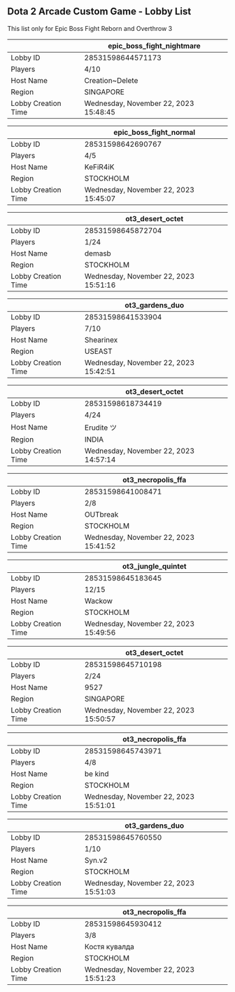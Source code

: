 ## Dota 2 Arcade Custom Game - Lobby List

This list only for Epic Boss Fight Reborn and Overthrow 3

|  | epic_boss_fight_nightmare |
| ------ | ------ |
| Lobby ID | 28531598644571173 |
| Players | 4/10 |
| Host Name | Creation~Delete |
| Region | SINGAPORE |
| Lobby Creation Time | Wednesday, November 22, 2023 15:48:45 |


|  | epic_boss_fight_normal |
| ------ | ------ |
| Lobby ID | 28531598642690767 |
| Players | 4/5 |
| Host Name | KeFiR4iK |
| Region | STOCKHOLM |
| Lobby Creation Time | Wednesday, November 22, 2023 15:45:07 |


|  | ot3_desert_octet |
| ------ | ------ |
| Lobby ID | 28531598645872704 |
| Players | 1/24 |
| Host Name | demasb |
| Region | STOCKHOLM |
| Lobby Creation Time | Wednesday, November 22, 2023 15:51:16 |


|  | ot3_gardens_duo |
| ------ | ------ |
| Lobby ID | 28531598641533904 |
| Players | 7/10 |
| Host Name | Shearinex |
| Region | USEAST |
| Lobby Creation Time | Wednesday, November 22, 2023 15:42:51 |


|  | ot3_desert_octet |
| ------ | ------ |
| Lobby ID | 28531598618734419 |
| Players | 4/24 |
| Host Name | Erudite ツ |
| Region | INDIA |
| Lobby Creation Time | Wednesday, November 22, 2023 14:57:14 |


|  | ot3_necropolis_ffa |
| ------ | ------ |
| Lobby ID | 28531598641008471 |
| Players | 2/8 |
| Host Name | OUTbreak |
| Region | STOCKHOLM |
| Lobby Creation Time | Wednesday, November 22, 2023 15:41:52 |


|  | ot3_jungle_quintet |
| ------ | ------ |
| Lobby ID | 28531598645183645 |
| Players | 12/15 |
| Host Name | Wackow |
| Region | STOCKHOLM |
| Lobby Creation Time | Wednesday, November 22, 2023 15:49:56 |


|  | ot3_desert_octet |
| ------ | ------ |
| Lobby ID | 28531598645710198 |
| Players | 2/24 |
| Host Name | 9527 |
| Region | SINGAPORE |
| Lobby Creation Time | Wednesday, November 22, 2023 15:50:57 |


|  | ot3_necropolis_ffa |
| ------ | ------ |
| Lobby ID | 28531598645743971 |
| Players | 4/8 |
| Host Name | be kind |
| Region | STOCKHOLM |
| Lobby Creation Time | Wednesday, November 22, 2023 15:51:01 |


|  | ot3_gardens_duo |
| ------ | ------ |
| Lobby ID | 28531598645760550 |
| Players | 1/10 |
| Host Name | Syn.v2 |
| Region | STOCKHOLM |
| Lobby Creation Time | Wednesday, November 22, 2023 15:51:03 |


|  | ot3_necropolis_ffa |
| ------ | ------ |
| Lobby ID | 28531598645930412 |
| Players | 3/8 |
| Host Name | Костя кувалда |
| Region | STOCKHOLM |
| Lobby Creation Time | Wednesday, November 22, 2023 15:51:23 |


